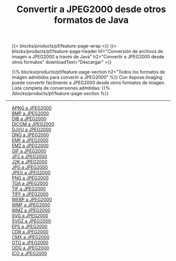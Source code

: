 ﻿---
title: Convertir a JPEG2000 desde otros formatos de Java 
weight: 3920
url: /es/java/conversion/to/jpeg2000 
lang: es
langdirlevel: 2
locales: zh-hans,ja,it,ru,de,es,fr,nl,id,lt,pl,pt,vi,tr,ko,zh-hant,ar,hi,th,sv,cs,uk,he
description: Usando Aspose.Imaging puede convertir fácilmente a JPEG2000 desde otros formatos
---

{{< blocks/products/pf/feature-page-wrap >}}
{{< blocks/products/pf/feature-page-header h1="Conversión de archivos de imagen a JPEG2000 a través de Java" h2="Convertir a JPEG2000 desde otros formatos" downloadText="Descargar" >}}


{{% blocks/products/pf/feature-page-section  h2="Todos los formatos de imagen admitidos para convertir a JPEG2000" %}}
Con Aspose.Imaging puede convertir fácilmente a JPEG2000 desde otros formatos de imagen.
<br/>
Lista completa de conversiones admitidas:
{{% /blocks/products/pf/feature-page-section %}}
<div class="container-fluid productfamilypage bg-gray">
    <div class="convertypes bg-gray agp-content section">
        <div class="container">
		<hr style="margin-left:-20px;"/>
		<div class="row other-converters">
		    <div class='col-md-2 other-converter remove-lp remove-rp'><a href="/imaging/es/java/conversion/apng-to-jpeg2000" >APNG a JPEG2000</a></div>
<div class='col-md-2 other-converter remove-lp remove-rp'><a href="/imaging/es/java/conversion/bmp-to-jpeg2000" >BMP a JPEG2000</a></div>
<div class='col-md-2 other-converter remove-lp remove-rp'><a href="/imaging/es/java/conversion/dib-to-jpeg2000" >DIB a JPEG2000</a></div>
<div class='col-md-2 other-converter remove-lp remove-rp'><a href="/imaging/es/java/conversion/dicom-to-jpeg2000" >DICOM a JPEG2000</a></div>
<div class='col-md-2 other-converter remove-lp remove-rp'><a href="/imaging/es/java/conversion/djvu-to-jpeg2000" >DJVU a JPEG2000</a></div>
<div class='col-md-2 other-converter remove-lp remove-rp'><a href="/imaging/es/java/conversion/dng-to-jpeg2000" >DNG a JPEG2000</a></div>
<div class='col-md-2 other-converter remove-lp remove-rp'><a href="/imaging/es/java/conversion/emf-to-jpeg2000" >EMF a JPEG2000</a></div>
<div class='col-md-2 other-converter remove-lp remove-rp'><a href="/imaging/es/java/conversion/emz-to-jpeg2000" >EMZ a JPEG2000</a></div>
<div class='col-md-2 other-converter remove-lp remove-rp'><a href="/imaging/es/java/conversion/gif-to-jpeg2000" >GIF a JPEG2000</a></div>
<div class='col-md-2 other-converter remove-lp remove-rp'><a href="/imaging/es/java/conversion/jp2-to-jpeg2000" >JP2 a JPEG2000</a></div>
<div class='col-md-2 other-converter remove-lp remove-rp'><a href="/imaging/es/java/conversion/j2k-to-jpeg2000" >J2K a JPEG2000</a></div>
<div class='col-md-2 other-converter remove-lp remove-rp'><a href="/imaging/es/java/conversion/jpg-to-jpeg2000" >JPG a JPEG2000</a></div>
<div class='col-md-2 other-converter remove-lp remove-rp'><a href="/imaging/es/java/conversion/jpeg-to-jpeg2000" >JPEG a JPEG2000</a></div>
<div class='col-md-2 other-converter remove-lp remove-rp'><a href="/imaging/es/java/conversion/png-to-jpeg2000" >PNG a JPEG2000</a></div>
<div class='col-md-2 other-converter remove-lp remove-rp'><a href="/imaging/es/java/conversion/tga-to-jpeg2000" >TGA a JPEG2000</a></div>
<div class='col-md-2 other-converter remove-lp remove-rp'><a href="/imaging/es/java/conversion/tif-to-jpeg2000" >TIF a JPEG2000</a></div>
<div class='col-md-2 other-converter remove-lp remove-rp'><a href="/imaging/es/java/conversion/tiff-to-jpeg2000" >TIFF a JPEG2000</a></div>
<div class='col-md-2 other-converter remove-lp remove-rp'><a href="/imaging/es/java/conversion/webp-to-jpeg2000" >WEBP a JPEG2000</a></div>
<div class='col-md-2 other-converter remove-lp remove-rp'><a href="/imaging/es/java/conversion/wmf-to-jpeg2000" >WMF a JPEG2000</a></div>
<div class='col-md-2 other-converter remove-lp remove-rp'><a href="/imaging/es/java/conversion/wmz-to-jpeg2000" >WMZ a JPEG2000</a></div>
<div class='col-md-2 other-converter remove-lp remove-rp'><a href="/imaging/es/java/conversion/svg-to-jpeg2000" >SVG a JPEG2000</a></div>
<div class='col-md-2 other-converter remove-lp remove-rp'><a href="/imaging/es/java/conversion/svgz-to-jpeg2000" >SVGZ a JPEG2000</a></div>
<div class='col-md-2 other-converter remove-lp remove-rp'><a href="/imaging/es/java/conversion/eps-to-jpeg2000" >EPS a JPEG2000</a></div>
<div class='col-md-2 other-converter remove-lp remove-rp'><a href="/imaging/es/java/conversion/cdr-to-jpeg2000" >CDR a JPEG2000</a></div>
<div class='col-md-2 other-converter remove-lp remove-rp'><a href="/imaging/es/java/conversion/cmx-to-jpeg2000" >CMX a JPEG2000</a></div>
<div class='col-md-2 other-converter remove-lp remove-rp'><a href="/imaging/es/java/conversion/otg-to-jpeg2000" >OTG a JPEG2000</a></div>
<div class='col-md-2 other-converter remove-lp remove-rp'><a href="/imaging/es/java/conversion/odg-to-jpeg2000" >ODG a JPEG2000</a></div>
<div class='col-md-2 other-converter remove-lp remove-rp'><a href="/imaging/es/java/conversion/ico-to-jpeg2000" >ICO a JPEG2000</a></div>
                </div>
        </div>
    </div>
</div>
<br/>

